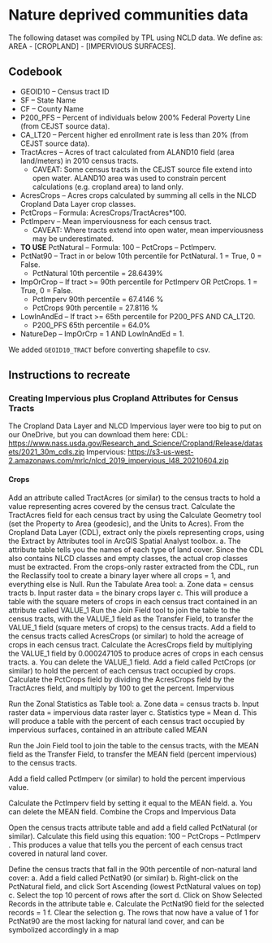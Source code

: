# Nature deprived communities data

The following dataset was compiled by TPL using NCLD data. We define as: AREA - [CROPLAND] - [IMPERVIOUS SURFACES].

## Codebook 
- GEOID10 – Census tract ID
- SF – State Name
- CF – County Name
- P200_PFS – Percent of individuals below 200% Federal Poverty Line (from CEJST source data).
- CA_LT20 – Percent higher ed enrollment rate is less than 20% (from CEJST source data).
- TractAcres – Acres of tract calculated from ALAND10 field (area land/meters) in 2010 census tracts.
    - CAVEAT: Some census tracts in the CEJST source file extend into open water. ALAND10 area was used to constrain percent calculations (e.g. cropland area) to land only.
- AcresCrops – Acres crops calculated by summing all cells in the NLCD Cropland Data Layer crop classes.
- PctCrops – Formula: AcresCrops/TractAcres*100.
- PctImperv – Mean imperviousness for each census tract.
    - CAVEAT: Where tracts extend into open water, mean imperviousness may be underestimated.  
- __TO USE__ PctNatural – Formula: 100 – PctCrops – PctImperv.
- PctNat90 – Tract in or below 10th percentile for PctNatural. 1 = True,  0 = False.
    - PctNatural 10th percentile = 28.6439%
- ImpOrCrop – If tract >= 90th percentile for PctImperv OR PctCrops. 1 = True,  0 = False.
    - PctImperv 90th percentile = 67.4146 %
    - PctCrops 90th percentile = 27.8116 %
- LowInAndEd – If tract >= 65th percentile for P200_PFS AND CA_LT20.
    - P200_PFS 65th percentile = 64.0%
- NatureDep – ImpOrCrp = 1 AND LowInAndEd = 1.

We added `GEOID10_TRACT` before converting shapefile to csv. 

## Instructions to recreate

### Creating Impervious plus Cropland Attributes for Census Tracts

The Cropland Data Layer and NLCD Impervious layer were too big to put on our OneDrive, but you can download them here:
   CDL:  https://www.nass.usda.gov/Research_and_Science/Cropland/Release/datasets/2021_30m_cdls.zip
   Impervious:  https://s3-us-west-2.amazonaws.com/mrlc/nlcd_2019_impervious_l48_20210604.zip


#### Crops

Add an attribute called TractAcres (or similar) to the census tracts to hold a value representing acres covered by the census tract.
Calculate the TractAcres field for each census tract by using the Calculate Geometry tool (set the Property to Area (geodesic), and the Units to Acres).
From the Cropland Data Layer (CDL), extract only the pixels representing crops, using the Extract by Attributes tool in ArcGIS Spatial Analyst toolbox.
a. The attribute table tells you the names of each type of land cover. Since the CDL also contains NLCD classes and empty classes, the actual crop classes must be extracted.
From the crops-only raster extracted from the CDL, run the Reclassify tool to create a binary layer where all crops = 1, and everything else is Null.
Run the Tabulate Area tool:
a. Zone data = census tracts
b. Input raster data = the binary crops layer
c. This will produce a table with the square meters of crops in each census tract contained in an attribute called VALUE_1
Run the Join Field tool to join the table to the census tracts, with the VALUE_1 field as the Transfer Field, to transfer the VALUE_1 field (square meters of crops) to the census tracts.
Add a field to the census tracts called AcresCrops (or similar) to hold the acreage of crops in each census tract.
Calculate the AcresCrops field by multiplying the VALUE_1 field by 0.000247105 to produce acres of crops in each census tracts.
a. You can delete the VALUE_1 field.
Add a field called PctCrops (or similar) to hold the percent of each census tract occupied by crops.
Calculate the PctCrops field by dividing the AcresCrops field by the TractAcres field, and multiply by 100 to get the percent.
Impervious

Run the Zonal Statistics as Table tool:
a. Zone data = census tracts
b. Input raster data = impervious data raster layer
c. Statistics type = Mean
d. This will produce a table with the percent of each census tract occupied by impervious surfaces, contained in an attribute called MEAN

Run the Join Field tool to join the table to the census tracts, with the MEAN field as the Transfer Field, to transfer the MEAN field (percent impervious) to the census tracts.

Add a field called PctImperv (or similar) to hold the percent impervious value.

Calculate the PctImperv field by setting it equal to the MEAN field.
a. You can delete the MEAN field.
Combine the Crops and Impervious Data

Open the census tracts attribute table and add a field called PctNatural (or similar). Calculate this field using this equation: 100 – PctCrops – PctImperv . This produces a value that tells you the percent of each census tract covered in natural land cover.

Define the census tracts that fall in the 90th percentile of non-natural land cover:
a. Add a field called PctNat90 (or similar)
b. Right-click on the PctNatural field, and click Sort Ascending (lowest PctNatural values on top)
c. Select the top 10 percent of rows after the sort
d. Click on Show Selected Records in the attribute table
e. Calculate the PctNat90 field for the selected records = 1
f. Clear the selection
g. The rows that now have a value of 1 for PctNat90 are the most lacking for natural land cover, and can be symbolized accordingly in a map
